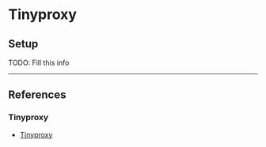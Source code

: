 # Tinyproxy

## Setup

TODO: Fill this info

---
## References

### Tinyproxy

- [Tinyproxy](https://tinyproxy.github.io/)